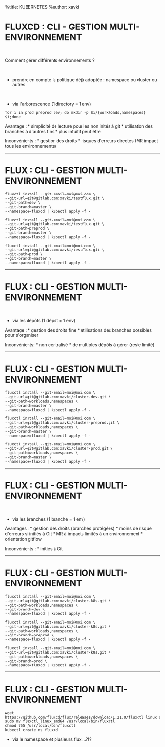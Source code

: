 %title: KUBERNETES
%author: xavki



# FLUXCD : CLI - GESTION MULTI-ENVIRONNEMENT


<br>

Comment gérer différents environnements ?

<br>

* prendre en compte la politique déjà adoptée : namespace ou cluster ou autres

<br>

* via l'arborescence (1 directory = 1 env)

```
for i in prod preprod dev; do mkdir -p $i/{workloads,namespaces} $i;done
```

Avantage : 
	* simplicité de lecture pour les non inités à git
	* utilisation des branches à d'autres fins
	* plus intuitif peut être

Inconvénients :
	* gestion des droits
	* risques d'erreurs directes (MR impact tous les environnements)

------------------------------------------------------------------------------

# FLUX : CLI - GESTION MULTI-ENVIRONNEMENT


```
fluxctl install --git-email=moi@moi.com \
--git-url=git@gitlab.com:xavki/testflux.git \
--git-path=dev \
--git-branch=master \
--namespace=fluxcd | kubectl apply -f -
```

```
fluxctl install --git-email=moi@moi.com \
--git-url=git@gitlab.com:xavki/testflux.git \
--git-path=preprod \
--git-branch=master \
--namespace=fluxcd | kubectl apply -f -
```

```
fluxctl install --git-email=moi@moi.com \
--git-url=git@gitlab.com:xavki/testflux.git \
--git-path=prod \
--git-branch=master \
--namespace=fluxcd | kubectl apply -f -
```

------------------------------------------------------------------------------

# FLUX : CLI - GESTION MULTI-ENVIRONNEMENT


<br>

* via les dépôts (1 dépôt = 1 env)

Avantage :
	* gestion des droits fine
	* utilisations des branches possibles pour s'organiser

Inconvénients:
	* non centralisé
	* de multiples dépôts à gérer (reste limité)

------------------------------------------------------------------------------

# FLUX : CLI - GESTION MULTI-ENVIRONNEMENT


```
fluxctl install --git-email=moi@moi.com \
--git-url=git@gitlab.com:xavki/cluster-dev.git \
--git-path=workloads,namespaces \
--git-branch=master \
--namespace=fluxcd | kubectl apply -f -
```

```
fluxctl install --git-email=moi@moi.com \
--git-url=git@gitlab.com:xavki/cluster-preprod.git \
--git-path=workloads,namespaces \
--git-branch=master \
--namespace=fluxcd | kubectl apply -f -
```

```
fluxctl install --git-email=moi@moi.com \
--git-url=git@gitlab.com:xavki/cluster-prod.git \
--git-path=workloads,namespaces \
--git-branch=master \
--namespace=fluxcd | kubectl apply -f -
```

------------------------------------------------------------------------------

# FLUX : CLI - GESTION MULTI-ENVIRONNEMENT

<br>

* via les branches (1 branche = 1 env)

Avantages :
	* gestion des droits (branches protégées)
	* moins de risque d'erreurs si initiés à Git
	* MR à impacts limités à un environnement
	* orientation gitflow

Inconvénients :
	* initiés à Git

------------------------------------------------------------------------------

# FLUX : CLI - GESTION MULTI-ENVIRONNEMENT


```
fluxctl install --git-email=moi@moi.com \
--git-url=git@gitlab.com:xavki/cluster-k8s.git \
--git-path=workloads,namespaces \
--git-branch=dev \
--namespace=fluxcd | kubectl apply -f -
```

```
fluxctl install --git-email=moi@moi.com \
--git-url=git@gitlab.com:xavki/cluster-k8s.git \
--git-path=workloads,namespaces \
--git-branch=preprod \
--namespace=fluxcd | kubectl apply -f -
```

```
fluxctl install --git-email=moi@moi.com \
--git-url=git@gitlab.com:xavki/cluster-k8s.git \
--git-path=workloads,namespaces \
--git-branch=prod \
--namespace=fluxcd | kubectl apply -f -
```

------------------------------------------------------------------------------

# FLUX : CLI - GESTION MULTI-ENVIRONNEMENT


```
wget https://github.com/fluxcd/flux/releases/download/1.21.0/fluxctl_linux_amd64
sudo mv fluxctl_linux_amd64 /usr/local/bin/fluxctl
chmod 755 /usr/local/bin/fluxctl
kubectl create ns fluxcd
```

* via le namespace et plusieurs flux....?!?

